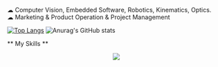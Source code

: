 ☁ Computer Vision, Embedded Software, Robotics, Kinematics, Optics. <br>
  ☁ Marketing & Product Operation & Project Management

 [![Top Langs](https://github-readme-stats.vercel.app/api/top-langs/?username=uuyymilkyl&layout=compact)](https://github.com/anuraghazra/github-readme-stats) ![Anurag's GitHub stats](https://github-readme-stats.vercel.app/api?username=uuyymilkyl&show_icons=true&theme=synthwave)


** My Skills **
<p align="center">
  <a href="https://skillicons.dev">
    <img src="https://skillicons.dev/icons?i=git,cpp,python,docker,opencv,c,ros,linux,vim,qt,matlab" />
  </a>
</p>
